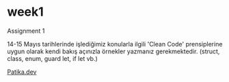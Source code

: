 # week1
Assignment 1

14-15 Mayıs tarihlerinde işlediğimiz konularla ilgili 'Clean Code' prensiplerine uygun olarak kendi bakış açınızla örnekler yazmanız gerekmektedir.
  (struct, class, enum, guard let, if let vb.)
  
[Patika.dev](www.patika.dev)
